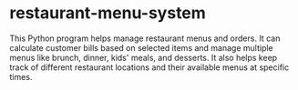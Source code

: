 # restaurant-menu-system
This Python program helps manage restaurant menus and orders. It can calculate customer bills based on selected items and manage multiple menus like brunch, dinner, kids' meals, and desserts. It also helps keep track of different restaurant locations and their available menus at specific times.
